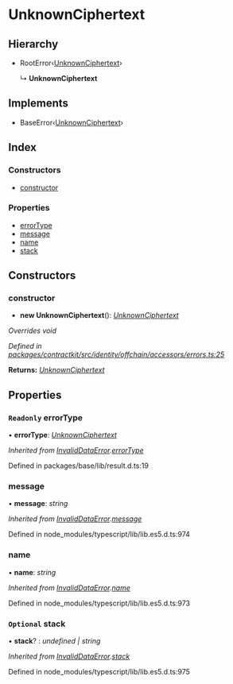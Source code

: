 # UnknownCiphertext

## Hierarchy

* RootError‹[UnknownCiphertext]()›

  ↳ **UnknownCiphertext**

## Implements

* BaseError‹[UnknownCiphertext]()›

## Index

### Constructors

* [constructor]()

### Properties

* [errorType]()
* [message]()
* [name]()
* [stack]()

## Constructors

### constructor

+ **new UnknownCiphertext**\(\): [_UnknownCiphertext_]()

_Overrides void_

_Defined in_ [_packages/contractkit/src/identity/offchain/accessors/errors.ts:25_](https://github.com/celo-org/celo-monorepo/blob/master/packages/contractkit/src/identity/offchain/accessors/errors.ts#L25)

**Returns:** [_UnknownCiphertext_]()

## Properties

### `Readonly` errorType

• **errorType**: [_UnknownCiphertext_]()

_Inherited from_ [_InvalidDataError_]()_._[_errorType_]()

Defined in packages/base/lib/result.d.ts:19

### message

• **message**: _string_

_Inherited from_ [_InvalidDataError_]()_._[_message_]()

Defined in node\_modules/typescript/lib/lib.es5.d.ts:974

### name

• **name**: _string_

_Inherited from_ [_InvalidDataError_]()_._[_name_]()

Defined in node\_modules/typescript/lib/lib.es5.d.ts:973

### `Optional` stack

• **stack**? : _undefined \| string_

_Inherited from_ [_InvalidDataError_]()_._[_stack_]()

Defined in node\_modules/typescript/lib/lib.es5.d.ts:975

